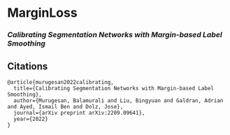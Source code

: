 # MarginLoss
### *Calibrating Segmentation Networks with Margin-based Label Smoothing* 

## Citations
```
@article{murugesan2022calibrating,
  title={Calibrating Segmentation Networks with Margin-based Label Smoothing},
  author={Murugesan, Balamurali and Liu, Bingyuan and Galdran, Adrian and Ayed, Ismail Ben and Dolz, Jose},
  journal={arXiv preprint arXiv:2209.09641},
  year={2022}
}
```
